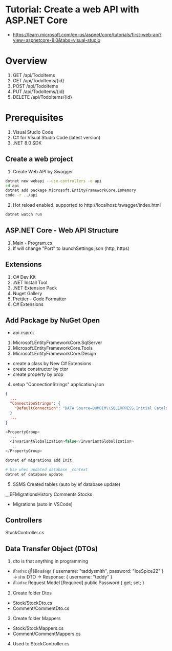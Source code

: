 # Tutorial: Create a web API with ASP.NET Core

- https://learn.microsoft.com/en-us/aspnet/core/tutorials/first-web-api?view=aspnetcore-8.0&tabs=visual-studio

# Overview

1. GET /api/TodoItems
2. GET /api/TodoItems/{id}
3. POST /api/TodoItems
4. PUT /api/TodoItems/{id}
5. DELETE /api/TodoItems/{id}

# Prerequisites

1. Visual Studio Code
2. C# for Visual Studio Code (latest version)
3. .NET 8.0 SDK

## Create a web project

1. Create Web API by Swagger

```sh
dotnet new webapi --use-controllers -o api
cd api
dotnet add package Microsoft.EntityFrameworkCore.InMemory
code -r ../api
```

2. Hot reload enabled. supported to http://localhost:<port>/swagger/index.html

```sh
dotnet watch run
```

## ASP.NET Core - Web API Structure

1. Main - Program.cs
2. If will change "Port" to launchSettings.json (http, https)

## Extensions

1. C# Dev Kit
2. .NET Install Tool
3. .NET Extension Pack
4. Nuget Gallery
5. Prettier - Code Formatter
6. C# Extensions

## Add Package by NuGet Open

- api.csproj

1. Microsoft.EntityFrameworkCore.SqlServer
2. Microsoft.EntityFrameworkCore.Tools
3. Microsoft.EntityFrameworkCore.Design

- create a class by New C# Extensions
- create constructor by ctor
- create property by prop

4. setup "ConnectionStrings" application.json

```json
{
  ...
  "ConnectionStrings": {
    "DefaultConnection": "DATA Source=BUMBIM\\SQLEXPRESS;Initial Catalog=Sharkfin;Integrated Security=True;Connect Timeout=30;Encrypt=True;TrustServerCertificate=True;ApplicationIntent=ReadWrite;MultiSubnetFailover=False"
  }
  ...
}
```

```c#
<PropertyGroup>
  ...
  <InvariantGlobalization>false</InvariantGlobalization>
  ...
</PropertyGroup>

```

```sh
dotnet ef migrations add Init

# Use when updated database _context
dotnet ef database update
```

5. SSMS Created tables (auto by ef database update)

\_\_EFMigrationsHistory
Comments
Stocks

- Migrations (auto in VSCode)

## Controllers

StockController.cs

## Data Transfer Object (DTOs)

1. dto is that anything in programming

- ตัวอย่าง: ผู้ใช้ป้อนข้อมูล
  {
  username: "taddysmith",
  password: "IceSpice22"
  }
  -> ผ่าน DTO -> Response:
  {
  username: "teddy"
  }
- ตัวอย่าง: Request
  Model
  [Required]
  public Password { get; set; }

2. Create folder Dtos

- Stock/StockDto.cs
- Comment/CommentDto.cs

3. Create folder Mappers

- Stock/StockMappers.cs
- Comment/CommentMappers.cs

4. Used to StockController.cs
